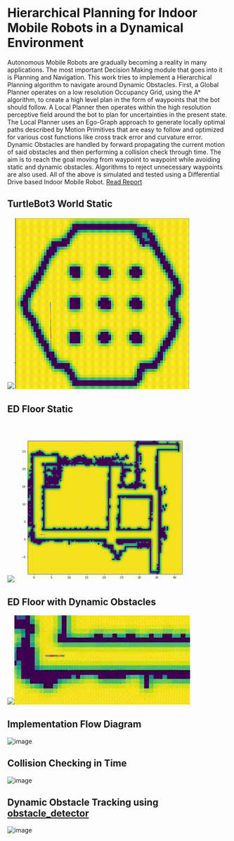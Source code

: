 # Hierarchical Planning for Indoor Mobile Robots in a Dynamical Environment
Autonomous Mobile Robots are gradually becoming a reality in many applications. The most
important Decision Making module that goes into it is Planning and Navigation. This work
tries to implement a Hierarchical Planning algorithm to navigate around Dynamic Obstacles.
First, a Global Planner operates on a low resolution Occupancy Grid, using the A* algorithm,
to create a high level plan in the form of waypoints that the bot should follow. A Local Planner
then operates within the high resolution perceptive field around the bot to plan for
uncertainties in the present state. The Local Planner uses an Ego-Graph approach to generate
locally optimal paths described by Motion Primitives that are easy to follow and optimized for
various cost functions like cross track error and curvature error. Dynamic Obstacles are
handled by forward propagating the current motion of said obstacles and then performing a
collision check through time. The aim is to reach the goal moving from waypoint to waypoint
while avoiding static and dynamic obstacles. Algorithms to reject unnecessary waypoints are
also used. All of the above is simulated and tested using a Differential Drive based Indoor
Mobile Robot. [Read Report](ED18B027_Final_Report.pdf)

## TurtleBot3 World Static
<img src="results/world_static_gazebo.gif" width="400"/><img src="results/world_static_paths.gif" width="400"/>

## ED Floor Static
<img src="results/ed_static_gazebo.gif" width="400"/><img src="results/ed_static_paths.gif" width="400"/>

## ED Floor with Dynamic Obstacles
<img src="results/ed_dyn_gazebo.gif" width="400"/><img src="results/ed_dyn_paths.gif" width="400"/>

## Implementation Flow Diagram
![image](https://github.com/Rohitth007/hierarchical_planner_dyn_obstacles/assets/64144419/910e61cc-ec08-49f5-9b8b-bb826554e871)

## Collision Checking in Time
![image](https://github.com/Rohitth007/hierarchical_planner_dyn_obstacles/assets/64144419/0cf11159-78b6-471c-a783-a4b9a364076a)

## Dynamic Obstacle Tracking using [obstacle_detector](https://github.com/tysik/obstacle_detector)
![image](https://github.com/Rohitth007/hierarchical_planner_dyn_obstacles/assets/64144419/88984cec-95f3-4542-8efa-30eaa6ae8fab)
